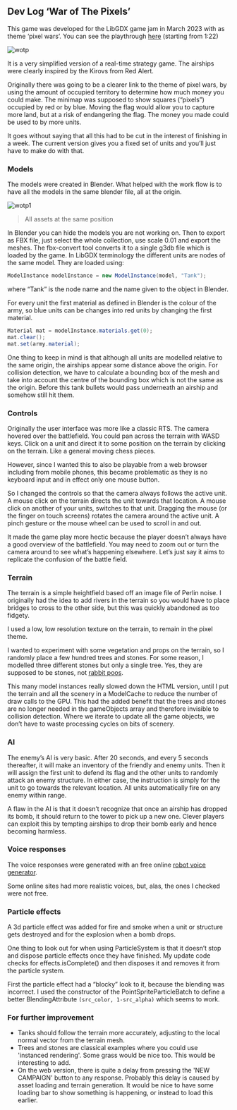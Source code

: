 ## Dev Log ‘War of The Pixels’

This game was developed for the LibGDX game jam in March 2023 with as theme ‘pixel wars’. You can see the playthrough [here][1] (starting from 1:22)

![wotp](https://user-images.githubusercontent.com/49096535/230102813-61f142fe-dfa5-41d9-9565-cb0f7453378a.png)



It is a very simplified version of a real-time strategy game. The airships were clearly inspired by the Kirovs from Red Alert.

Originally there was going to be a clearer link to the theme of pixel wars, by using the amount of occupied territory to determine how much money you could make.  The minimap was supposed to show squares (“pixels”) occupied by red or by blue.  Moving the flag would allow you to capture more land, but at a risk of endangering the flag.  The money you made could be used to by more units.

It goes without saying that all this had to be cut in the interest of finishing in a week.  The current version gives you a fixed set of units and you’ll just have to make do with that.

### Models

The models were created in Blender. What helped with the work flow is to have all the models in the same blender file, all at the origin. 


![wotp1](https://user-images.githubusercontent.com/49096535/230103288-60aff8b8-4017-42af-9854-7e819f1140e6.png)

> All assets at the same position


In Blender you can hide the models you are not working on.  Then to export as FBX file, just select the whole collection, use scale 0.01 and export the meshes.  The fbx-convert tool converts it to a single g3db file which is loaded by the game.   In LibGDX terminology the different units are nodes of the same model. They are loaded using:

```java 
ModelInstance modelInstance = new ModelInstance(model, "Tank");
```

where “Tank” is the node name and the name given to the object in Blender.

For every unit the first material as defined in Blender is the colour of the army, so blue units can be changes into red units by changing the first material.

```java 
Material mat = modelInstance.materials.get(0);
mat.clear();
mat.set(army.material);
```
 
One thing to keep in mind is that although all units are modelled relative to the same origin, the airships appear some distance above the origin.  For collision detection, we have to calculate a bounding box of the mesh and take into account the centre of the bounding box which is not the same as the origin.  Before this tank bullets would pass underneath an airship and somehow still hit them.

### Controls

Originally the user interface was more like a classic RTS.  The camera hovered over the battlefield.  You could pan across the terrain with WASD keys. Click on a unit and direct it to some position on the terrain by clicking on the terrain. Like a general moving chess pieces.

However, since I wanted this to also be playable from a web browser including from mobile phones, this became problematic as they is no keyboard input and in effect only one mouse button.

So I changed the controls so that the camera always follows the active unit. A mouse click on the terrain directs the unit towards that location. A mouse click on another of your units, switches to that unit. Dragging the mouse (or the finger on touch screens) rotates the camera around the active unit. A pinch gesture or the mouse wheel can be used to scroll in and out.  

It made the game play more hectic because the player doesn’t always have a good overview of the battlefield.  You may need to zoom out or turn the camera around to see what’s happening elsewhere.  Let’s just say it aims to replicate the confusion of the battle field.

### Terrain

The terrain is a simple heightfield based off an image file of Perlin noise.  I originally had the idea to add rivers in the terrain so you would have to place bridges to cross to the other side, but this was quickly abandoned as too fidgety.

I used a low, low resolution texture on the terrain, to remain in the pixel theme. 

I wanted to experiment with some vegetation and props on the terrain, so I randomly place a few hundred trees and stones. For some reason, I modelled three different stones but only a single tree. Yes, they are supposed to be stones, not [rabbit poos][1].

This many model instances really slowed down the HTML version, until I put the terrain and all the scenery in a ModelCache to reduce the number of draw calls to the GPU.  This had the added benefit that the trees and stones are no longer needed in the gameObjects array and therefore invisible to collision detection.  Where we iterate to update all the game objects, we don’t have to waste processing cycles on bits of scenery.

### AI

The enemy’s AI is very basic. After 20 seconds, and every 5 seconds thereafter, it will make an inventory of the friendly and enemy units.  Then it will assign the first unit to defend its flag and the other units to randomly attack an enemy structure.  In either case, the instruction is simply for the unit to go towards the relevant location. All units automatically fire on any enemy within range.

A flaw in the AI is that it doesn’t recognize that once an airship has dropped its bomb, it should return to the tower to pick up a new one. Clever players can exploit this by tempting airships to drop their bomb early and hence becoming harmless.


### Voice responses

The voice responses were generated with an free online [robot voice generator][2].

> 

Some online sites had more realistic voices, but, alas, the ones I checked were not free.



### Particle effects

A 3d particle effect was added for fire and smoke when a unit or structure gets destroyed and for the explosion when a bomb drops.

One thing to look out for when using ParticleSystem is that it doesn’t stop and dispose particle effects once they have finished.  My update code checks for effects.isComplete() and then disposes it and removes it from the particle system. 

First the particle effect had a “blocky” look to it, because the blending was incorrect.  I used the constructor of the PointSpriteParticleBatch to define a better BlendingAttribute `(src_color, 1-src_alpha)` which seems to work.


### For further improvement
* Tanks should follow the terrain more accurately, adjusting to the local normal vector from the terrain mesh.
* Trees and stones are classical examples where you could use 'instanced rendering'. Some grass would be nice too.  This would be interesting to add.
* On the web version, there is quite a delay from pressing the 'NEW CAMPAIGN' button to any response.  Probably this delay is caused by asset loading and terrain generation. It would be nice to have some loading bar to show something is happening, or instead to load this earlier.


[1]: https://www.youtube.com/watch?v=em0cy5iPmpg&t=5548s&ab_channel=Raeleus "libGDX Jam March 2023 Review"
[2]: https://lingojam.com/RobotVoiceGenerator "online robot voice generator"


<script src="https://utteranc.es/client.js"
        repo="MonstrousSoftware / MonstrousSoftware.github.io"
        issue-term="pathname"
        label="Comment"
        theme="github-light"
        crossorigin="anonymous"
        async>
</script>
